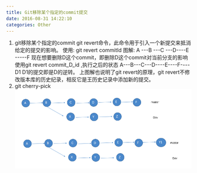 ```yaml
---
title: Git移除某个指定的commit提交
date: 2016-08-31 14:22:10
categories: Other
---
```

1. git移除某个指定的commit
    git revert命令，此命令用于引入一个新提交来抵消给定的提交的影响。
使用: git revert commitId
图解:
A ---B ---C ---D----E -----F
现在想要删除D这个commit，即删除D这个commit对当前分支的影响
使用git revert commit_D_id ,执行之后的状态
A---B---C---D----E----F----D1
D1的提交即是D的逆转。
上图解也说明了git revert的原理，git revert不修改版本库的历史纪录，相反它是王历史记录中添加新的提交。
2. git cherry-pick
![](Git移除某个指定的commit提交/cherry-pick.png)